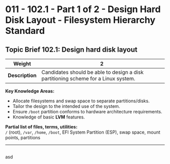 # 011 - 102.1 - Part 1 of 2 - Design Hard Disk Layout - Filesystem Hierarchy Standard

## Topic Brief 102.1: Design hard disk layout
|**Weight**|**2**|
|---|---|
|**Description**|Candidates should be able to design a disk partitioning scheme for a Linux system.|

**Key Knowledge Areas:**
- Allocate filesystems and swap space to separate partitions/disks.
- Tailor the design to the intended use of the system.
- Ensure `/boot` partition conforms to hardware architecture requirements.
- Knowledge of basic **LVM** features.

**Partial list of files, terms, utilities:**  
`/` (root), `/var`, `/home`, `/boot`, EFI System Partition (ESP), swap space, mount points, partitions

---


## 
asd